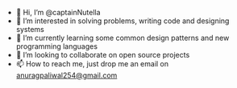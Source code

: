 - 👋 Hi, I’m @captainNutella
- 👀 I’m interested in solving problems, writing code and designing systems
- 🌱 I’m currently learning some common design patterns and new programming languages
- 💞️ I’m looking to collaborate on open source projects
- 📫 How to reach me, just drop me an email on anuragpaliwal254@gmail.com

<!---
captainNutella/captainNutella is a ✨ special ✨ repository because its `README.md` (this file) appears on your GitHub profile.
You can click the Preview link to take a look at your changes.
--->
